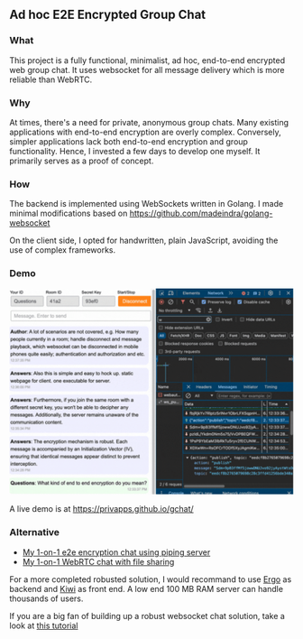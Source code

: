 ## Ad hoc E2E Encrypted Group Chat

### What
This project is a fully functional, minimalist, ad hoc, end-to-end encrypted web group chat. It uses websocket for all message delivery which is more reliable than WebRTC.

### Why
At times, there's a need for private, anonymous group chats. Many existing applications with end-to-end encryption are overly complex. Conversely, simpler applications lack both end-to-end encryption and group functionality. Hence, I invested a few days to develop one myself. It primarily serves as a proof of concept.

### How
The backend is implemented using WebSockets written in Golang. I made minimal modifications based on https://github.com/madeindra/golang-websocket

On the client side, I opted for handwritten, plain JavaScript, avoiding the use of complex frameworks.

### Demo
![alt text](./screenshot.gif)

A live demo is at https://privapps.github.io/gchat/

### Alternative
* [My 1-on-1 e2e encryption chat using piping server](https://privapps.github.io/share/chat)
* [My 1-on-1 WebRTC chat with file sharing](https://privapps.github.io/share/)

For a more completed robusted solution, I would recommand to use [Ergo](https://github.com/ergochat/ergo) as backend and [Kiwi](https://kiwiirc.com/) as front end. A low end 100 MB RAM server can handle thousands of users.

If you are a big fan of building up a robust websocket chat solution, take a look at [this tutorial](https://centrifugal.dev/docs/tutorial/intro)
